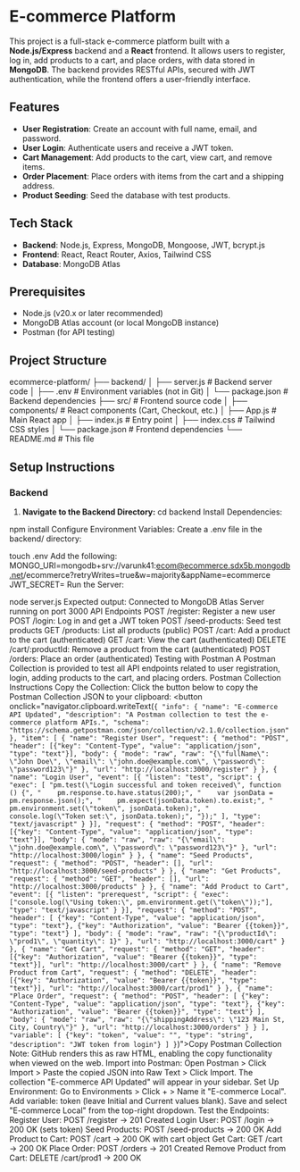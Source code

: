 # E-commerce Platform

This project is a full-stack e-commerce platform built with a **Node.js/Express** backend and a **React** frontend. It allows users to register, log in, add products to a cart, and place orders, with data stored in **MongoDB**. The backend provides RESTful APIs, secured with JWT authentication, while the frontend offers a user-friendly interface.

## Features
- **User Registration**: Create an account with full name, email, and password.
- **User Login**: Authenticate users and receive a JWT token.
- **Cart Management**: Add products to the cart, view cart, and remove items.
- **Order Placement**: Place orders with items from the cart and a shipping address.
- **Product Seeding**: Seed the database with test products.

## Tech Stack
- **Backend**: Node.js, Express, MongoDB, Mongoose, JWT, bcrypt.js
- **Frontend**: React, React Router, Axios, Tailwind CSS
- **Database**: MongoDB Atlas

## Prerequisites
- Node.js (v20.x or later recommended)
- MongoDB Atlas account (or local MongoDB instance)
- Postman (for API testing)

## Project Structure
ecommerce-platform/
├── backend/
│   ├── server.js         # Backend server code
│   ├── .env             # Environment variables (not in Git)
│   └── package.json     # Backend dependencies
├── src/                 # Frontend source code
│   ├── components/      # React components (Cart, Checkout, etc.)
│   ├── App.js           # Main React app
│   ├── index.js         # Entry point
│   ├── index.css        # Tailwind CSS styles
│   └── package.json     # Frontend dependencies
└── README.md            # This file

## Setup Instructions

### Backend
1. **Navigate to the Backend Directory:**
   cd backend
Install Dependencies:

npm install
Configure Environment Variables:
Create a .env file in the backend/ directory:

touch .env
Add the following:
MONGO_URI=mongodb+srv://varunk41:ecom@ecommerce.sdx5b.mongodb.net/ecommerce?retryWrites=true&w=majority&appName=ecommerce
JWT_SECRET=<your-secret-key>
Run the Server:

node server.js
Expected output:
Connected to MongoDB Atlas
Server running on port 3000
API Endpoints
POST /register: Register a new user
POST /login: Log in and get a JWT token
POST /seed-products: Seed test products
GET /products: List all products (public)
POST /cart: Add a product to the cart (authenticated)
GET /cart: View the cart (authenticated)
DELETE /cart/:productId: Remove a product from the cart (authenticated)
POST /orders: Place an order (authenticated)
Testing with Postman
A Postman Collection is provided to test all API endpoints related to user registration, login, adding products to the cart, and placing orders.
Postman Collection Instructions
Copy the Collection:
Click the button below to copy the Postman Collection JSON to your clipboard:
<button onclick="navigator.clipboard.writeText(`{
  "info": {
"name": "E-commerce API Updated",
"description": "A Postman collection to test the e-commerce platform APIs.",
"schema": "https://schema.getpostman.com/json/collection/v2.1.0/collection.json"
  },
  "item": [
{
  "name": "Register User",
  "request": {
    "method": "POST",
    "header": [{"key": "Content-Type", "value": "application/json", "type": "text"}],
    "body": {
      "mode": "raw",
      "raw": "{\"fullName\": \"John Doe\", \"email\": \"john.doe@example.com\", \"password\": \"password123\"}"
    },
    "url": "http://localhost:3000/register"
  }
},
{
  "name": "Login User",
  "event": [{
    "listen": "test",
    "script": {
      "exec": [
        "pm.test(\"Login successful and token received\", function () {",
        "    pm.response.to.have.status(200);",
        "    var jsonData = pm.response.json();",
        "    pm.expect(jsonData.token).to.exist;",
        "    pm.environment.set(\"token\", jsonData.token);",
        "    console.log(\"Token set:\", jsonData.token);",
        "});"
      ],
      "type": "text/javascript"
    }
  }],
  "request": {
    "method": "POST",
    "header": [{"key": "Content-Type", "value": "application/json", "type": "text"}],
    "body": {
      "mode": "raw",
      "raw": "{\"email\": \"john.doe@example.com\", \"password\": \"password123\"}"
    },
    "url": "http://localhost:3000/login"
  }
},
{
  "name": "Seed Products",
  "request": {
    "method": "POST",
    "header": [],
    "url": "http://localhost:3000/seed-products"
  }
},
{
  "name": "Get Products",
  "request": {
    "method": "GET",
    "header": [],
    "url": "http://localhost:3000/products"
  }
},
{
  "name": "Add Product to Cart",
  "event": [{
    "listen": "prerequest",
    "script": {
      "exec": ["console.log(\"Using token:\", pm.environment.get(\"token\"));"],
      "type": "text/javascript"
    }
  }],
  "request": {
    "method": "POST",
    "header": [
      {"key": "Content-Type", "value": "application/json", "type": "text"},
      {"key": "Authorization", "value": "Bearer {{token}}", "type": "text"}
    ],
    "body": {
      "mode": "raw",
      "raw": "{\"productId\": \"prod1\", \"quantity\": 1}"
    },
    "url": "http://localhost:3000/cart"
  }
},
{
  "name": "Get Cart",
  "request": {
    "method": "GET",
    "header": [{"key": "Authorization", "value": "Bearer {{token}}", "type": "text"}],
    "url": "http://localhost:3000/cart"
  }
},
{
  "name": "Remove Product from Cart",
  "request": {
    "method": "DELETE",
    "header": [{"key": "Authorization", "value": "Bearer {{token}}", "type": "text"}],
    "url": "http://localhost:3000/cart/prod1"
  }
},
{
  "name": "Place Order",
  "request": {
    "method": "POST",
    "header": [
      {"key": "Content-Type", "value": "application/json", "type": "text"},
      {"key": "Authorization", "value": "Bearer {{token}}", "type": "text"}
    ],
    "body": {
      "mode": "raw",
      "raw": "{\"shippingAddress\": \"123 Main St, City, Country\"}"
    },
    "url": "http://localhost:3000/orders"
  }
}
  ],
  "variable": [
{"key": "token", "value": "", "type": "string", "description": "JWT token from login"}
  ]
}`)">Copy Postman Collection</button><script>
  document.querySelector('button').addEventListener('click', () => alert('Postman Collection copied to clipboard!'));
</script>
Note: GitHub renders this as raw HTML, enabling the copy functionality when viewed on the web.
Import into Postman:
Open Postman > Click Import > Paste the copied JSON into Raw Text > Click Import.
The collection "E-commerce API Updated" will appear in your sidebar.
Set Up Environment:
Go to Environments > Click + > Name it "E-commerce Local".
Add variable: token (leave Initial and Current values blank).
Save and select "E-commerce Local" from the top-right dropdown.
Test the Endpoints:
Register User: POST /register → 201 Created
Login User: POST /login → 200 OK (sets token)
Seed Products: POST /seed-products → 200 OK
Add Product to Cart: POST /cart → 200 OK with cart object
Get Cart: GET /cart → 200 OK
Place Order: POST /orders → 201 Created
Remove Product from Cart: DELETE /cart/prod1 → 200 OK
